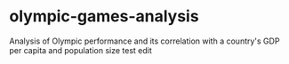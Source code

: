 # olympic-games-analysis
Analysis of Olympic performance and its correlation with a country's GDP per capita and population size
test edit
